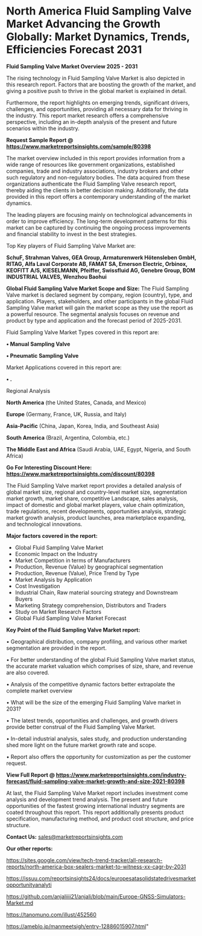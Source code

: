 # North America Fluid Sampling Valve Market Advancing the Growth Globally: Market Dynamics, Trends, Efficiencies Forecast 2031

<Strong> Fluid Sampling Valve Market Overview 2025 - 2031</strong>

The rising technology in Fluid Sampling Valve Market is also depicted in this research report. Factors that are boosting the growth of the market, and giving a positive push to thrive in the global market is explained in detail.

Furthermore, the report highlights on emerging trends, significant drivers, challenges, and opportunities, providing all necessary data for thriving in the industry. This report market research offers a comprehensive perspective, including an in-depth analysis of the present and future scenarios within the industry.

<strong>Request Sample Report @ <a href=https://www.marketreportsinsights.com/sample/80398>https://www.marketreportsinsights.com/sample/80398</a></strong>

The market overview included in this report provides information from a wide range of resources like government organizations, established companies, trade and industry associations, industry brokers and other such regulatory and non-regulatory bodies. The data acquired from these organizations authenticate the Fluid Sampling Valve research report, thereby aiding the clients in better decision making. Additionally, the data provided in this report offers a contemporary understanding of the market dynamics.

The leading players are focusing mainly on technological advancements in order to improve efficiency. The long-term development patterns for this market can be captured by continuing the ongoing process improvements and financial stability to invest in the best strategies.

Top Key players of Fluid Sampling Valve Market are:

<strong>SchuF, Strahman Valves, GEA Group, Armaturenwerk Hötensleben GmbH, RITAG, Alfa Laval Corporate AB, FAMAT SA, Emerson Electric, Orbinox, KEOFITT A/S, KIESELMANN, Pfeiffer, Swissfluid AG, Genebre Group, BOM INDUSTRIAL VALVES, Wenzhou Baohui</strong>

<strong><b>Global Fluid Sampling Valve Market Scope and Size:</b></strong>
The Fluid Sampling Valve market is declared segment by company, region (country), type, and application. Players, stakeholders, and other participants in the global Fluid Sampling Valve market will gain the market scope as they use the report as a powerful resource. The segmental analysis focuses on revenue and product by type and application and the forecast period of 2025-2031.

Fluid Sampling Valve Market Types covered in this report are:

<strong>• Manual Sampling Valve

• Pneumatic Sampling Valve</strong>

Market Applications covered in this report are:

<strong>• .</strong> 

Regional Analysis

<strong>North America</strong> (the United States, Canada, and Mexico)

<strong>Europe</strong> (Germany, France, UK, Russia, and Italy)

<strong>Asia-Pacific</strong> (China, Japan, Korea, India, and Southeast Asia)

<strong>South America</strong> (Brazil, Argentina, Colombia, etc.)

<strong>The Middle East and Africa</strong> (Saudi Arabia, UAE, Egypt, Nigeria, and South Africa)

<strong>Go For Interesting Discount Here: <a href=https://www.marketreportsinsights.com/discount/80398>https://www.marketreportsinsights.com/discount/80398</a></strong>

The Fluid Sampling Valve market report provides a detailed analysis of global market size, regional and country-level market size, segmentation market growth, market share, competitive Landscape, sales analysis, impact of domestic and global market players, value chain optimization, trade regulations, recent developments, opportunities analysis, strategic market growth analysis, product launches, area marketplace expanding, and technological innovations.

<strong><b>Major factors covered in the report:</b></strong>
<ul>
  <li>Global Fluid Sampling Valve Market </li>
  <li>Economic Impact on the Industry</li>
  <li>Market Competition in terms of Manufacturers</li>
  <li>Production, Revenue (Value) by geographical segmentation</li>
  <li>Production, Revenue (Value), Price Trend by Type</li>
  <li>Market Analysis by Application</li>
  <li>Cost Investigation</li>
  <li>Industrial Chain, Raw material sourcing strategy and Downstream Buyers</li>
  <li>Marketing Strategy comprehension, Distributors and Traders</li>
  <li>Study on Market Research Factors</li>
  <li>Global Fluid Sampling Valve Market Forecast</li>
</ul>

<strong><b>Key Point of the Fluid Sampling Valve Market report:</b></strong>

• Geographical distribution, company profiling, and various other market segmentation are provided in the report.

• For better understanding of the global Fluid Sampling Valve market status, the accurate market valuation which comprises of size, share, and revenue are also covered.

• Analysis of the competitive dynamic factors better extrapolate the complete market overview

• What will be the size of the emerging Fluid Sampling Valve market in 2031?

• The latest trends, opportunities and challenges, and growth drivers provide better construal of the Fluid Sampling Valve Market.

• In-detail industrial analysis, sales study, and production understanding shed more light on the future market growth rate and scope.

• Report also offers the opportunity for customization as per the customer request.

<strong><b>View Full Report @ <a href=https://www.marketreportsinsights.com/industry-forecast/fluid-sampling-valve-market-growth-and-size-2021-80398>https://www.marketreportsinsights.com/industry-forecast/fluid-sampling-valve-market-growth-and-size-2021-80398</a></b></strong>


At last, the Fluid Sampling Valve Market report includes investment come analysis and development trend analysis. The present and future opportunities of the fastest growing international industry segments are coated throughout this report. This report additionally presents product specification, manufacturing method, and product cost structure, and price structure.

<strong>Contact Us:</strong>
sales@marketreportsinsights.com

<strong>Our other reports:</strong>

<a href=https://sites.google.com/view/tech-trend-tracker/all-research-reports/north-america-box-sealers-market-to-witness-xx-cagr-by-2031>https://sites.google.com/view/tech-trend-tracker/all-research-reports/north-america-box-sealers-market-to-witness-xx-cagr-by-2031</a>

<a href=https://issuu.com/reportsinsights24/docs/europesatasolidstatedrivesmarketopportunityanalyti>https://issuu.com/reportsinsights24/docs/europesatasolidstatedrivesmarketopportunityanalyti</a>

<a href=https://github.com/anjaliiii21/anjali/blob/main/Europe-GNSS-Simulators-Market.md>https://github.com/anjaliiii21/anjali/blob/main/Europe-GNSS-Simulators-Market.md</a>

<a href=https://tanomuno.com/illust/452560>https://tanomuno.com/illust/452560</a>

<a href=https://ameblo.jp/manmeetsigh/entry-12886015907.html>https://ameblo.jp/manmeetsigh/entry-12886015907.html</a>"
